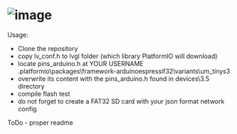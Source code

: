 # ![image](readme-assets/xtouch.png)

Usage:
- Clone the repository
- copy lv_conf.h to lvgl folder (which library PlatformIO will download)
- locate pins_arduino.h at YOUR USERNAME \.platformio\packages\framework-arduinoespressif32\variants\um_tinys3
- overwrite its content with the  pins_arduino.h found in devices\3.5 directory
- compile flash test
- do not forget to create a FAT32 SD card with your json format network config

ToDo - proper readme
